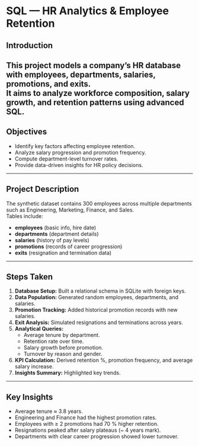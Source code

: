 # SQL — HR Analytics & Employee Retention

## Introduction
This project models a company’s HR database with employees, departments, salaries, promotions, and exits.  
It aims to analyze workforce composition, salary growth, and retention patterns using advanced SQL.
---
## Objectives
- Identify key factors affecting employee retention.  
- Analyze salary progression and promotion frequency.  
- Compute department-level turnover rates.  
- Provide data-driven insights for HR policy decisions.
---
## Project Description
The synthetic dataset contains 300 employees across multiple departments such as Engineering, Marketing, Finance, and Sales.  
Tables include:
- **employees** (basic info, hire date)  
- **departments** (department details)  
- **salaries** (history of pay levels)  
- **promotions** (records of career progression)  
- **exits** (resignation and termination data)
---
## Steps Taken
1. **Database Setup:** Built a relational schema in SQLite with foreign keys.  
2. **Data Population:** Generated random employees, departments, and salaries.  
3. **Promotion Tracking:** Added historical promotion records with new salaries.  
4. **Exit Analysis:** Simulated resignations and terminations across years.  
5. **Analytical Queries:**  
   - Average tenure by department.  
   - Retention rate over time.  
   - Salary growth before promotion.  
   - Turnover by reason and gender.  
6. **KPI Calculation:** Derived retention %, promotion frequency, and average salary increase.  
7. **Insights Summary:** Highlighted key trends.
---
## Key Insights
- Average tenure ≈ 3.8 years.  
- Engineering and Finance had the highest promotion rates.  
- Employees with ≥ 2 promotions had 70 % higher retention.  
- Resignations peaked after salary plateaus (~ 4 years mark).  
- Departments with clear career progression showed lower turnover.
